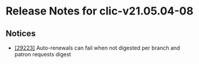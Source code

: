 
# Release Notes for clic-v21.05.04-08

## Notices

- [[29223]](http://bugs.koha-community.org/bugzilla3/show_bug.cgi?id=29223) Auto-renewals can fail when not digested per branch and patron requests digest


